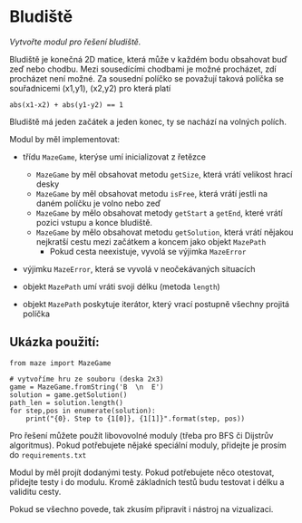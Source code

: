 
# Bludiště

*Vytvořte modul pro řešení bludiště.*

Bludiště je konečná 2D matice, která může v každém bodu obsahovat buď
zeď nebo chodbu. Mezi sousedícími chodbami je možné procházet, zdí
procházet není možné. Za sousední políčko se považují taková políčka
se souřadnicemi (x1,y1), (x2,y2) pro která platí 

    abs(x1-x2) + abs(y1-y2) == 1

Bludiště má jeden začátek a jeden konec, ty se nachází na volných
polích.

Modul by měl implementovat:

- třídu `MazeGame`, kterýse umí inicializovat z řetězce

   - `MazeGame` by měl obsahovat metodu `getSize`, která vrátí
     velikost hrací desky
   - `MazeGame` by měl obsahovat metodu `isFree`, která vrátí
     jestli na daném políčku je volno nebo zeď
   - `MazeGame` by mělo obsahovat metody `getStart` a `getEnd`, 
      které vrátí pozici vstupu a konce bludiště.
   - `MazeGame` by mělo obsahovat metodu `getSolution`, která
      vrátí nějakou nejkratší cestu mezi začátkem a koncem
      jako objekt `MazePath`
      - Pokud cesta neexistuje, vyvolá se výjimka `MazeError`
- výjimku `MazeError`, která se vyvolá v neočekávaných situacích
- objekt `MazePath`  umí vráti svoji délku (metoda `length`)
- objekt `MazePath` poskytuje iterátor, který vrací postupně
  všechny projitá políčka

## Ukázka použití:

    from maze import MazeGame

    # vytvoříme hru ze souboru (deska 2x3)
    game = MazeGame.fromString('B  \n  E')
    solution = game.getSolution()
    path_len = solution.length()
    for step,pos in enumerate(solution):
        print("{0}. Step to {1[0]}, {1[1]}".format(step, pos))


Pro řešení můžete použít libovovolné moduly (třeba pro BFS či 
Dijstrův algoritmus).  Pokud potřebujete nějaké speciální
moduly, přidejte je prosím do `requirements.txt`

Modul by měl projít dodanými testy. Pokud potřebujete něco otestovat, přidejte
testy i do modulu. Kromě základních testů budu testovat i délku a validitu cesty.

Pokud se všechno povede, tak zkusím připravit i nástroj na vizualizaci.

